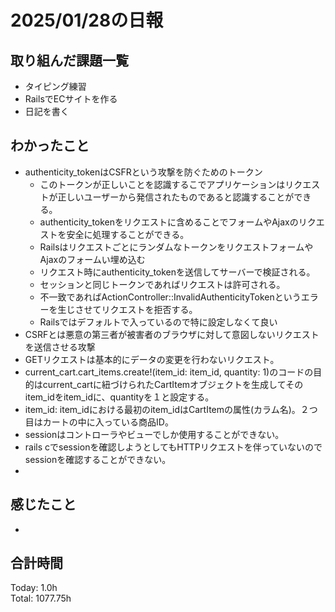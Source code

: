 # 2025/01/28の日報
## 取り組んだ課題一覧
* タイピング練習
*  RailsでECサイトを作る
*  日記を書く
## わかったこと
* authenticity_tokenはCSFRという攻撃を防ぐためのトークン
  *  このトークンが正しいことを認識するこでアプリケーションはリクエストが正しいユーザーから発信されたものであると認識することができる。
  *  authenticity_tokenをリクエストに含めることでフォームやAjaxのリクエストを安全に処理することができる。
  *  RailsはリクエストごとにランダムなトークンをリクエストフォームやAjaxのフォームい埋め込む
  *  リクエスト時にauthenticity_tokenを送信してサーバーで検証される。
  *  セッションと同じトークンであればリクエストは許可される。
  *  不一致であればActionController::InvalidAuthenticityTokenというエラーを生じさせてリクエストを拒否する。
  *  Railsではデフォルトで入っているので特に設定しなくて良い
*  CSRFとは悪意の第三者が被害者のブラウザに対して意図しないリクエストを送信させる攻撃
*  GETリクエストは基本的にデータの変更を行わないリクエスト。
*   current_cart.cart_items.create!(item_id: item_id, quantity: 1)のコードの目的はcurrent_cartに紐づけられたCartItemオブジェクトを生成してそのitem_idをitem_idに、quantityを１と設定する。
  * item_id: item_idにおける最初のitem_idはCartItemの属性(カラム名)。２つ目はカートの中に入っている商品ID。
*  sessionはコントローラやビューでしか使用することができない。
  *  rails cでsessionを確認しようとしてもHTTPリクエストを伴っていないのでsessionを確認することができない。
  *     
## 感じたこと
* 
## 合計時間 
Today: 1.0h<br>
Total: 1077.75h
